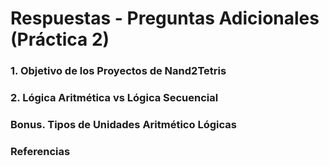 # Respuestas - Preguntas Adicionales (Práctica 2)

### 1. Objetivo de los Proyectos de Nand2Tetris


### 2. Lógica Aritmética vs Lógica Secuencial


### Bonus. Tipos de Unidades Aritmético Lógicas

### Referencias
